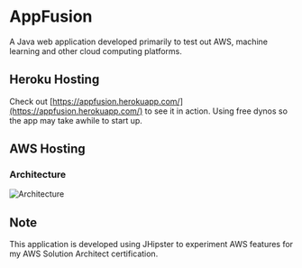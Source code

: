 # AppFusion

A Java web application developed primarily to test out AWS, machine learning and other cloud computing platforms.


## Heroku Hosting
Check out [https://appfusion.herokuapp.com/](https://appfusion.herokuapp.com/) to see it in action. Using free dynos so the app may take awhile to start up.

## AWS Hosting

### Architecture
![Architecture](https://raw.githubusercontent.com/mengwangk/appfusion/master/design/architecture_1.jpg)


## Note
This application is developed using JHipster to experiment AWS features for my AWS Solution Architect certification. 
